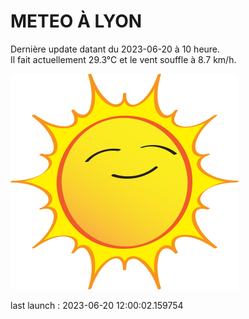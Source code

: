 # METEO À LYON

Dernière update datant du 2023-06-20 à 10 heure.  
Il fait actuellement 29.3°C et le vent souffle à 8.7 km/h.      

![](./.github/sun.png)

last launch : 2023-06-20 12:00:02.159754
